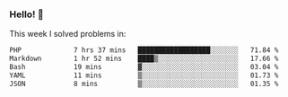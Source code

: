 ### Hello! 👋

This week I solved problems in:

<!--START_SECTION:waka-->

```txt
PHP             7 hrs 37 mins   ██████████████████░░░░░░░   71.84 %
Markdown        1 hr 52 mins    ████▒░░░░░░░░░░░░░░░░░░░░   17.66 %
Bash            19 mins         ▓░░░░░░░░░░░░░░░░░░░░░░░░   03.04 %
YAML            11 mins         ▒░░░░░░░░░░░░░░░░░░░░░░░░   01.73 %
JSON            8 mins          ▒░░░░░░░░░░░░░░░░░░░░░░░░   01.35 %
```

<!--END_SECTION:waka-->
